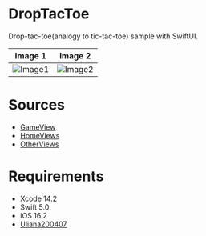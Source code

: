 # DropTacToe

 Drop-tac-toe(analogy to tic-tac-toe) sample with SwiftUI.

Image 1 | Image 2
:-: | :-:
![Image1](https://i.imgur.com/17LLmad.png) | ![Image2](https://i.imgur.com/QYAyLhD.png)

# Sources

- [GameView](./DropTacToe/tree/main/DropTacToe/GameView)
- [HomeViews](./DropTacToe/tree/main/DropTacToe/HomeView)
- [OtherViews](./DropTacToe/tree/main/DropTacToe/OtherViews)
# Requirements

- Xcode 14.2
- Swift 5.0
- iOS 16.2
- [Uliana200407](https://github.com/Uliana200407)
